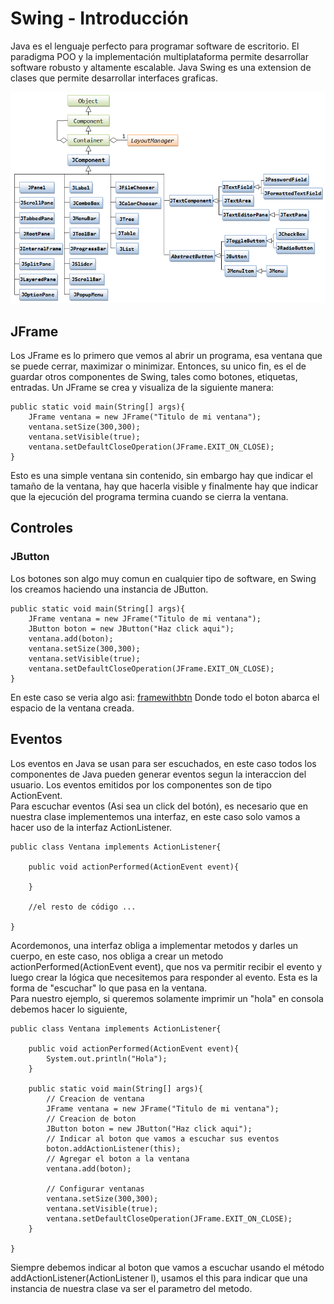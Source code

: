 # Swing - Introducción
Java es el lenguaje perfecto para programar software de escritorio. El paradigma POO y la implementación multiplataforma permite desarrollar software robusto y altamente escalable.
Java Swing es una extension de clases que permite desarrollar interfaces graficas.

![uml](./swing_uml.png)

## JFrame

Los JFrame es lo primero que vemos al abrir un programa, esa ventana que se puede cerrar, maximizar o minimizar. Entonces, su unico fin, es el de guardar otros componentes de Swing, tales como botones, etiquetas, entradas. Un JFrame se crea y visualiza de la siguiente manera:

```
public static void main(String[] args){
    JFrame ventana = new JFrame("Titulo de mi ventana");
    ventana.setSize(300,300);
    ventana.setVisible(true);
    ventana.setDefaultCloseOperation(JFrame.EXIT_ON_CLOSE);
}
```

Esto es una simple ventana sin contenido, sin embargo hay que indicar el tamaño de la ventana, hay que hacerla visible y finalmente hay que indicar que la ejecución del programa termina cuando se cierra la ventana.

## Controles
### JButton

Los botones son algo muy comun en cualquier tipo de software, en Swing los creamos haciendo una instancia de JButton.

```
public static void main(String[] args){
    JFrame ventana = new JFrame("Titulo de mi ventana");
    JButton boton = new JButton("Haz click aqui");
    ventana.add(boton);
    ventana.setSize(300,300);
    ventana.setVisible(true);
    ventana.setDefaultCloseOperation(JFrame.EXIT_ON_CLOSE);
}
```
En este caso se veria algo asi:
[framewithbtn](./framewithbtn.png)
Donde todo el boton abarca el espacio de la ventana creada.

## Eventos
Los eventos en Java se usan para ser escuchados, en este caso todos los componentes de Java pueden generar eventos segun la interaccion del usuario. Los eventos emitidos por los componentes son de tipo ActionEvent.</br>
Para escuchar eventos (Asi sea un click del botón), es necesario que en nuestra clase implementemos una interfaz, en este caso solo vamos a hacer uso de la interfaz ActionListener.
```
public class Ventana implements ActionListener{

    public void actionPerformed(ActionEvent event){

    }

    //el resto de código ...

}
```
Acordemonos, una interfaz obliga a implementar metodos y darles un cuerpo, en este caso, nos obliga a crear un metodo actionPerformed(ActionEvent event), que nos va permitir recibir el evento y luego crear la lógica que necesitemos para responder al evento. Esta es la forma de "escuchar" lo que pasa en la ventana.
</br>
Para nuestro ejemplo, si queremos solamente imprimir un "hola" en consola debemos hacer lo siguiente,

```
public class Ventana implements ActionListener{

    public void actionPerformed(ActionEvent event){
        System.out.println("Hola");
    }

    public static void main(String[] args){
        // Creacion de ventana
        JFrame ventana = new JFrame("Titulo de mi ventana");
        // Creacion de boton
        JButton boton = new JButton("Haz click aqui");
        // Indicar al boton que vamos a escuchar sus eventos
        boton.addActionListener(this);
        // Agregar el boton a la ventana
        ventana.add(boton);

        // Configurar ventanas
        ventana.setSize(300,300);
        ventana.setVisible(true);
        ventana.setDefaultCloseOperation(JFrame.EXIT_ON_CLOSE);
    }

}
```
Siempre debemos indicar al boton que vamos a escuchar usando el método addActionListener(ActionListener l), usamos el this para indicar que una instancia de nuestra clase va ser el parametro del metodo.
